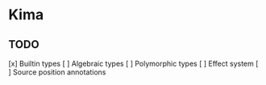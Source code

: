 Kima
====

TODO
----

[x] Builtin types 
[ ] Algebraic types
[ ] Polymorphic types
[ ] Effect system
[ ] Source position annotations
